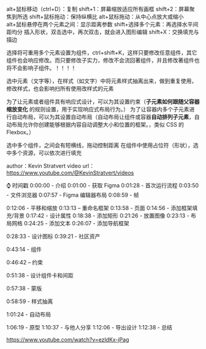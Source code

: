 alt+鼠标移动（ctrl+D）：复制
shift+1：屏幕缩放适应所有画框
shift+2：屏幕聚焦到所选
shift+鼠标拖动：保持纵横比
alt+鼠标拖动：从中心点放大或缩小
alt+鼠标悬停在两个元素之间：显示距离参数
shift+选择多个元素：再选择水平间距均分
插入形状，双击选中，再次双击，就会进入图形编辑
shift+X：交换填充与描边

选择将可重用多个元素设置为组件，ctrl+shift+K，这样只要修改任意组件，其它组件也会响应修改。而只要修改子实力，修改不会流回著组件，并且修改著组件也将不会影响子组件。！！！！

选中元素（文字等），在样式（如文字）中将元素样式抽离出来，做到重复使用，修改样式，也会影响扫所有使用改样式的元素

为了让元素或者组件具有响应式设计，可以为其设置约束（**子元素如何跟随父容器缩放变化** 的规则设置，用于实现响应式布局行为。）
为了让容器内多个子元素进行自动布局，可以为其设置自动布局（自动布局让组件或容器**自动排列子元素**，自动布局允许你创建能够根据内容自动调整大小和位置的框架。，类似 CSS 的 Flexbox。）

选中多个组件，之间会有短横线，拖动控制距离
在组件中使用占位符（形状），选中多个资源，可以依次进行填充



author：Kevin Stratvert
video url：https://www.youtube.com/@KevinStratvert/videos



⌚ 时间戳
0:00:00 - 介绍
0:01:00 - 获取 Figma
0:01:28 - 首次运行流程
0:03:50 - 文件浏览器
0:07:57 - Figma 编辑器布局
0:08:59 - 帧

0:12:06 - 平移和缩放
0:13:13 – 重命名框架
0:13:58 - 页面
0:14:56 - 添加框架填充/背景
0:17:42 - 设计属性
0:18:38 - 添加矩形
0:21:26 - 放置图像
0:23:13 - 布局网格
0:24:25 - 添加文本
0:26:07 - 添加导航框架

0:28:33 - 设计图标
0:39:21 - 社区资产

0:43:14 - 组件

0:46:42 – 约束

0:51:38 - 设计组件卡和间距

0:57:38 - 蒙版

0:58:59 - 样式抽离

1:01:24 - 自动布局

1:06:19 - 原型
1:10:37 - 与他人分享
1:12:06 - 导出设计
1:12:38 - 总结





https://www.youtube.com/watch?v=ezldKx-jPag